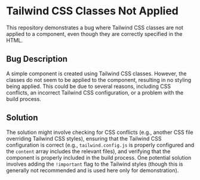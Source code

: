 # Tailwind CSS Classes Not Applied

This repository demonstrates a bug where Tailwind CSS classes are not applied to a component, even though they are correctly specified in the HTML.

## Bug Description
A simple component is created using Tailwind CSS classes. However, the classes do not seem to be applied to the component, resulting in no styling being applied.  This could be due to several reasons, including CSS conflicts, an incorrect Tailwind CSS configuration, or a problem with the build process.

## Solution
The solution might involve checking for CSS conflicts (e.g., another CSS file overriding Tailwind CSS styles), ensuring that the Tailwind CSS configuration is correct (e.g., `tailwind.config.js` is properly configured and the `content` array includes the relevant files), and verifying that the component is properly included in the build process.  One potential solution involves adding the `!important` flag to the Tailwind styles (though this is generally not recommended and is used here only for demonstration).